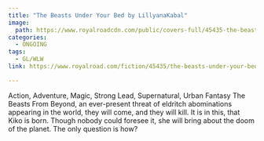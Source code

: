 ```yaml
---
title: "The Beasts Under Your Bed by LillyanaKabal"
image:
  path: https://www.royalroadcdn.com/public/covers-full/45435-the-beasts-under-your-bed.jpg
categories:
  - ONGOING
tags:
  - GL/WLW
link: https://www.royalroad.com/fiction/45435/the-beasts-under-your-bed

---
```

Action, Adventure, Magic, Strong Lead, Supernatural, Urban Fantasy
The Beasts From Beyond, an ever-present threat of eldritch abominations appearing in the world,  they will come, and they will kill.
It is in this, that Kiko is born. Though nobody could foresee it, she will bring about the doom of the planet. The only question is how?

